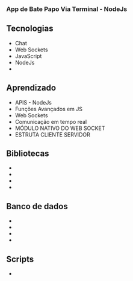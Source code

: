 ### App de Bate Papo Via Terminal - NodeJs

## Tecnologias
  - Chat
  - Web Sockets
  - JavaScript
  - NodeJs
  -

## Aprendizado
  - APIS - NodeJs
  - Funções Avançados em JS
  - Web Sockets
  - Comunicação em tempo real
  - MÓDULO NATIVO DO WEB SOCKET
  - ESTRUTA CLIENTE SERVIDOR

## Bibliotecas
  -
  -
  -
  -

## Banco de dados 
  -
  -
  -
  -

## Scripts
 
  
  -